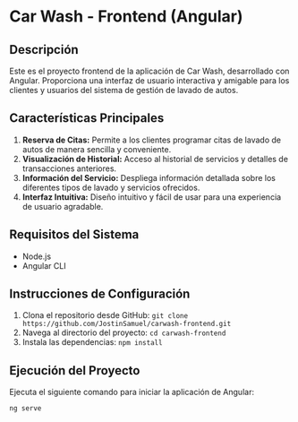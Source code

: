 # Car Wash - Frontend (Angular)

## Descripción
Este es el proyecto frontend de la aplicación de Car Wash, desarrollado con Angular. Proporciona una interfaz de usuario interactiva y amigable para los clientes y usuarios del sistema de gestión de lavado de autos.

## Características Principales
1. **Reserva de Citas:** Permite a los clientes programar citas de lavado de autos de manera sencilla y conveniente.
2. **Visualización de Historial:** Acceso al historial de servicios y detalles de transacciones anteriores.
3. **Información del Servicio:** Despliega información detallada sobre los diferentes tipos de lavado y servicios ofrecidos.
4. **Interfaz Intuitiva:** Diseño intuitivo y fácil de usar para una experiencia de usuario agradable.

## Requisitos del Sistema
- Node.js
- Angular CLI

## Instrucciones de Configuración
1. Clona el repositorio desde GitHub: `git clone https://github.com/JostinSamuel/carwash-frontend.git`
2. Navega al directorio del proyecto: `cd carwash-frontend`
3. Instala las dependencias: `npm install`

## Ejecución del Proyecto
Ejecuta el siguiente comando para iniciar la aplicación de Angular:
```bash
ng serve
